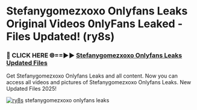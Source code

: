 # Stefanygomezxoxo Onlyfans Leaks Original Videos 0nlyFans Leaked - Files Updated! (ry8s)

<h3>🔴 CLICK HERE 🌐==►► <a href="https://tinyurl.com/4seja8ks" rel="nofollow">Stefanygomezxoxo Onlyfans Leaks Updated Files</a></h3>

Get Stefanygomezxoxo Onlyfans Leaks and all content. Now you can access all videos and pictures of Stefanygomezxoxo Onlyfans Leaks. New Updated Files 2025!

[![ry8s](https://i.imgur.com/EWjZXRe.gif)](https://tinyurl.com/4seja8ks)
stefanygomezxoxo onlyfans leaks